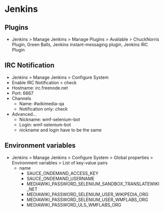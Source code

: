 # Jenkins

## Plugins

- Jenkins > Manage Jenkins > Manage Plugins > Available > ChuckNorris Plugin, Green Balls, Jenkins instant-messaging plugin, Jenkins IRC Plugin

## IRC Notification

- Jenkins > Manage Jenkins > Configure System
- Enable IRC Notification > check
- Hostname: irc.freenode.net
- Port: 6667
- Channels
  - Name: #wikimedia-qa
  - Notification only: check
- Advanced...
  - Nickname: wmf-selenium-bot
  - Login: wmf-selenium-bot
  - nickname and login have to be the same

## Environment variables

- Jenkins > Manage Jenkins > Configure System > Global properties > Environment variables > List of key-value pairs
  - name
    - SAUCE_ONDEMAND_ACCESS_KEY
    - SAUCE_ONDEMAND_USERNAME
    - MEDIAWIKI_PASSWORD_SELENIUM_SANDBOX_TRANSLATEWIKI_NET
    - MEDIAWIKI_PASSWORD_SELENIUM_USER_WIKIPEDIA_ORG
    - MEDIAWIKI_PASSWORD_SELENIUM_USER_WMFLABS_ORG
    - MEDIAWIKI_PASSWORD_ULS_WMFLABS_ORG
